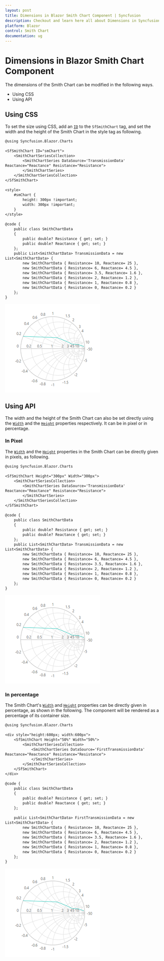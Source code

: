 ```yaml
---
layout: post
title: Dimensions in Blazor Smith Chart Component | Syncfusion
description: Checkout and learn here all about Dimensions in Syncfusion Blazor Smith Chart component and much more.
platform: Blazor
control: Smith Chart
documentation: ug
---
```


# Dimensions in Blazor Smith Chart Component

The dimensions of the Smith Chart can be modified in the following ways.

* Using CSS
* Using API

## Using CSS

To set the size using CSS, add an [`ID`](https://help.syncfusion.com/cr/blazor/Syncfusion.Blazor.Charts.SfSmithChart.html#Syncfusion_Blazor_Charts_SfSmithChart_ID) to the `SfSmithChart` tag, and set the width and the height of the Smith Chart in the style tag as following.

```cshtml
@using Syncfusion.Blazor.Charts

<SfSmithChart ID="smChart">
    <SmithChartSeriesCollection>
        <SmithChartSeries DataSource='TransmissionData' Reactance="Reactance" Resistance="Resistance">
        </SmithChartSeries>
    </SmithChartSeriesCollection>
</SfSmithChart>

<style>
    #smChart {
        height: 300px !important;
        width: 300px !important;
    }
</style>

@code {
    public class SmithChartData
    {
        public double? Resistance { get; set; }
        public double? Reactance { get; set; }
    };
    public List<SmithChartData> TransmissionData = new List<SmithChartData> {
        new SmithChartData { Resistance= 10, Reactance= 25 },
        new SmithChartData { Resistance= 6, Reactance= 4.5 },
        new SmithChartData { Resistance= 3.5, Reactance= 1.6 },
        new SmithChartData { Resistance= 2, Reactance= 1.2 },
        new SmithChartData { Resistance= 1, Reactance= 0.8 },
        new SmithChartData { Resistance= 0, Reactance= 0.2 }
    };
}
```

![Smith chart dimensions via CSS](./images/Dimension/smith-chart.png)

## Using API

The width and the height of the Smith Chart can also be set directly using the [`Width`](https://help.syncfusion.com/cr/blazor/Syncfusion.Blazor.Charts.SfSmithChart.html#Syncfusion_Blazor_Charts_SfSmithChart_Width) and the [`Height`](https://help.syncfusion.com/cr/blazor/Syncfusion.Blazor.Charts.SfSmithChart.html#Syncfusion_Blazor_Charts_SfSmithChart_Height) properties respectively. It can be in pixel or in percentage.

### In Pixel

The [`Width`](https://help.syncfusion.com/cr/blazor/Syncfusion.Blazor.Charts.SfSmithChart.html#Syncfusion_Blazor_Charts_SfSmithChart_Width) and the [`Height`](https://help.syncfusion.com/cr/blazor/Syncfusion.Blazor.Charts.SfSmithChart.html#Syncfusion_Blazor_Charts_SfSmithChart_Height) properties in the Smith Chart can be directly given in pixels, as following.

```cshtml
@using Syncfusion.Blazor.Charts

<SfSmithChart Height="300px" Width="300px">
    <SmithChartSeriesCollection>
        <SmithChartSeries DataSource='TransmissionData' Reactance="Reactance" Resistance="Resistance">
        </SmithChartSeries>
    </SmithChartSeriesCollection>
</SfSmithChart>

@code {
    public class SmithChartData
    {
        public double? Resistance { get; set; }
        public double? Reactance { get; set; }
    };
    public List<SmithChartData> TransmissionData = new List<SmithChartData> {
        new SmithChartData { Resistance= 10, Reactance= 25 },
        new SmithChartData { Resistance= 6, Reactance= 4.5 },
        new SmithChartData { Resistance= 3.5, Reactance= 1.6 },
        new SmithChartData { Resistance= 2, Reactance= 1.2 },
        new SmithChartData { Resistance= 1, Reactance= 0.8 },
        new SmithChartData { Resistance= 0, Reactance= 0.2 }
    };
}
```

![Setting dimensions in pixel](./images/Dimension/smith-chart.png)

### In percentage

The Smith Chart's [`Width`](https://help.syncfusion.com/cr/blazor/Syncfusion.Blazor.Charts.SfSmithChart.html#Syncfusion_Blazor_Charts_SfSmithChart_Width) and [`Height`](https://help.syncfusion.com/cr/blazor/Syncfusion.Blazor.Charts.SfSmithChart.html#Syncfusion_Blazor_Charts_SfSmithChart_Height) properties can be directly given in percentage, as shown in the following. The component will be rendered as a percentage of its container size.

```cshtml
@using Syncfusion.Blazor.Charts

<div style="height:600px; width:600px">
    <SfSmithChart Height="50%" Width="50%">
        <SmithChartSeriesCollection>
            <SmithChartSeries DataSource='FirstTransmissionData' Reactance="Reactance" Resistance="Resistance">
            </SmithChartSeries>
        </SmithChartSeriesCollection>
    </SfSmithChart>
</div>

@code {
    public class SmithChartData
    {
        public double? Resistance { get; set; }
        public double? Reactance { get; set; }
    };
    
    public List<SmithChartData> FirstTransmissionData = new List<SmithChartData> {
        new SmithChartData { Resistance= 10, Reactance= 25 },
        new SmithChartData { Resistance= 6, Reactance= 4.5 },
        new SmithChartData { Resistance= 3.5, Reactance= 1.6 },
        new SmithChartData { Resistance= 2, Reactance= 1.2 },
        new SmithChartData { Resistance= 1, Reactance= 0.8 },
        new SmithChartData { Resistance= 0, Reactance= 0.2 }
    };
}
```

![Setting dimensions in percentage](./images/Dimension/smith-chart.png)